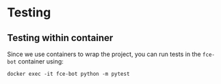 # Testing 

## Testing within container 

Since we use containers to wrap the project, you can run tests in the `fce-bot` container using: 

```commandline
docker exec -it fce-bot python -m pytest 
```